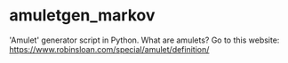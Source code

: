 # amuletgen_markov
'Amulet' generator script in Python. 
What are amulets?
Go to this website:
https://www.robinsloan.com/special/amulet/definition/
